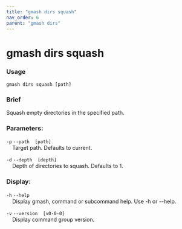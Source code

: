 ```yaml
---
title: "gmash dirs squash"
nav_order: 6
parent: "gmash dirs"
---
```


# gmash dirs squash

### Usage
`gmash dirs squash [path]`

### Brief
Squash empty directories in the specified path.

### Parameters:
`-p`  `--path  [path]` \
&nbsp;&nbsp;&nbsp;&nbsp;Target path. Defaults to current.

`-d`  `--depth  [depth]` \
&nbsp;&nbsp;&nbsp;&nbsp;Depth of directories to squash. Defaults to 1.

### Display:
`-h`  `--help` \
&nbsp;&nbsp;&nbsp;&nbsp;Display gmash, command or subcommand help. Use -h or --help.

`-v`  `--version  [v0-0-0]` \
&nbsp;&nbsp;&nbsp;&nbsp;Display command group version.
